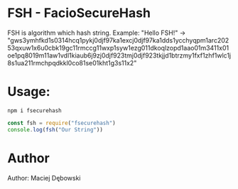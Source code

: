 # FSH - FacioSecureHash
FSH is algorithm which hash string. Example:
"Hello FSH!" -> "gws3ymhfkd1s0314hcq1pykj0djf97ka1excj0djf97ka1dds1ycchyqpm1arc20253qxuw1x6u0cbk19gc11rmccg11wxp1syw1ezg011dkoqlzopd1aao01m3411x01oe1pq8019m11aw1vdl1kiaub6j9zj0djf923tmj0djf923tkjjd1btrzmy1fxf1zhf1wlc1j8s1ua211rmchpqdkkl0co81se01kht1g3s11x2"

# Usage:
```
npm i fsecurehash
```

```js
const fsh = require("fsecurehash")
console.log(fsh("Our String"))
```

# Author
Author: Maciej Dębowski